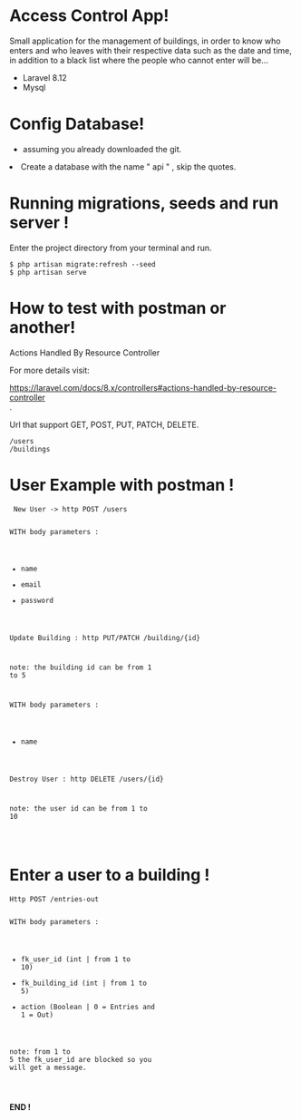 <h1 class="code-line" data-line-start=0 data-line-end=1 ><a id="Access_Control_App_0"></a>Access Control App!</h1>
<p class="has-line-data" data-line-start="1" data-line-end="2">Small application for the management of buildings, in order to know who enters and who leaves with their respective data such as the date and time, in addition to a black list where the people who cannot enter will be…</p>
<ul>
<li class="has-line-data" data-line-start="3" data-line-end="4">Laravel 8.12</li>
<li class="has-line-data" data-line-start="4" data-line-end="6">Mysql</li>
</ul>
<h1 class="code-line" data-line-start=6 data-line-end=7 ><a id="Config_Database_6"></a>Config Database!</h1>
<ul>
<li class="has-line-data" data-line-start="8" data-line-end="10">assuming you already downloaded the git.</li>
</ul>
<li class="has-line-data" data-line-start="8" data-line-end="10">Create a database with the name &quot; api &quot; , skip the quotes.</li>
</ul>
<h1 class="code-line" data-line-start=10 data-line-end=11 ><a id="Running_migrations_seeds_and_run_server__10"></a>Running migrations, seeds and run server !</h1>
<p class="has-line-data" data-line-start="12" data-line-end="13">Enter the project directory from your terminal and run.</p>
<pre><code class="has-line-data" data-line-start="15" data-line-end="18" class="language-sh">$ php artisan migrate:refresh --seed
$ php artisan serve
</code></pre>
<h1 class="code-line" data-line-start=18 data-line-end=19 ><a id="How_to_test_with_postman_or_another_18"></a>How to test with postman or another!</h1>
<p class="has-line-data" data-line-start="20" data-line-end="21">Actions Handled By Resource Controller</p>
<p class="has-line-data" data-line-start="22" data-line-end="23">For more details visit:</p>
<p class="has-line-data" data-line-start="24" data-line-end="26"><a href="https://laravel.com/docs/8.x/controllers#actions-handled-by-resource-controller">https://laravel.com/docs/8.x/controllers#actions-handled-by-resource-controller</a><br>
.</p>
<p class="has-line-data" data-line-start="27" data-line-end="28">Url that support GET, POST, PUT, PATCH, DELETE.</p>
<pre><code class="has-line-data" data-line-start="30" data-line-end="33" class="language-sh">/users
/buildings
</code></pre>
<h1 class="code-line" data-line-start=34 data-line-end=35 ><a id="User_Example_with_postman__34"></a>User Example with postman !</h1>
<pre><code class="has-line-data" data-line-start="37" data-line-end="56" class="language-sh"> New User -&gt; http POST /users

 WITH body parameters :
 - name
 - email
 - password

 Update Building : http PUT/PATCH /building/{id}

 note: the building id can be from <span class="hljs-number">1</span> to <span class="hljs-number">5</span>

  WITH body parameters :
 - name

 Destroy User : http DELETE /users/{id}

 note: the user id can be from <span class="hljs-number">1</span> to <span class="hljs-number">10</span>

</code></pre>
<h1 class="code-line" data-line-start=57 data-line-end=58 ><a id="Enter_a_user_to_a_building___57"></a>Enter a user to a building  !</h1>
<pre><code class="has-line-data" data-line-start="60" data-line-end="71" class="language-sh">Http POST /entries-out

 WITH body parameters :
 - fk_user_id       (int | from <span class="hljs-number">1</span> to <span class="hljs-number">10</span>)
 - fk_building_id   (int | from <span class="hljs-number">1</span> to <span class="hljs-number">5</span>)
 - action           (Boolean | <span class="hljs-number">0</span> = Entries and <span class="hljs-number">1</span> = Out)

 note:
 from <span class="hljs-number">1</span> to <span class="hljs-number">5</span> the fk_user_id are blocked so you will get a message.

</code></pre>
<p class="has-line-data" data-line-start="75" data-line-end="76"><strong>END !</strong></p>
